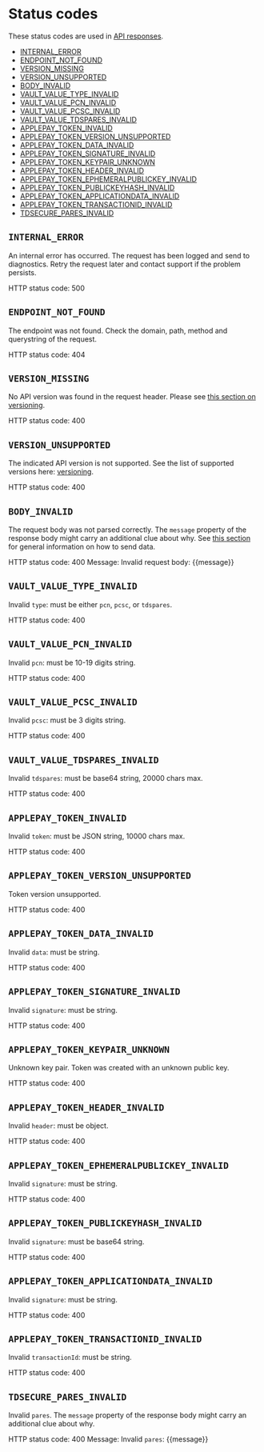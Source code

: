 # Status codes

These status codes are used in [API responses](readme.md#response).

- [INTERNAL_ERROR](#internal_error)
- [ENDPOINT_NOT_FOUND](#endpoint_not_found)
- [VERSION_MISSING](#version_missing)
- [VERSION_UNSUPPORTED](#version_unsupported)
- [BODY_INVALID](#body_invalid)
- [VAULT_VALUE_TYPE_INVALID](#vault_value_type_invalid)
- [VAULT_VALUE_PCN_INVALID](#vault_value_pcn_invalid)
- [VAULT_VALUE_PCSC_INVALID](#vault_value_pcsc_invalid)
- [VAULT_VALUE_TDSPARES_INVALID](#vault_value_tdspares_invalid)
- [APPLEPAY_TOKEN_INVALID](#applepay_token_invalid)
- [APPLEPAY_TOKEN_VERSION_UNSUPPORTED](#applepay_token_version_unsupported)
- [APPLEPAY_TOKEN_DATA_INVALID](#applepay_token_data_invalid)
- [APPLEPAY_TOKEN_SIGNATURE_INVALID](#applepay_token_signature_invalid)
- [APPLEPAY_TOKEN_KEYPAIR_UNKNOWN](#applepay_token_keypair_unknown)
- [APPLEPAY_TOKEN_HEADER_INVALID](#applepay_token_header_invalid)
- [APPLEPAY_TOKEN_EPHEMERALPUBLICKEY_INVALID](#applepay_token_ephemeralpublickey_invalid)
- [APPLEPAY_TOKEN_PUBLICKEYHASH_INVALID](#applepay_token_publickeyhash_invalid)
- [APPLEPAY_TOKEN_APPLICATIONDATA_INVALID](#applepay_token_applicationdata_invalid)
- [APPLEPAY_TOKEN_TRANSACTIONID_INVALID](#applepay_token_transactionid_invalid)
- [TDSECURE_PARES_INVALID](#tdsecure_pares_invalid)

## `INTERNAL_ERROR`

An internal error has occurred. The request has been logged and send to diagnostics. Retry the request later and contact support if the problem persists.

HTTP status code: 500

## `ENDPOINT_NOT_FOUND`

The endpoint was not found. Check the domain, path, method and querystring of the request.

HTTP status code: 404

## `VERSION_MISSING`

No API version was found in the request header. Please see [this section on versioning](readme.md#versioning).

HTTP status code: 400

## `VERSION_UNSUPPORTED`

The indicated API version is not supported. See the list of supported versions here: [versioning](readme.md#versioning).

HTTP status code: 400

## `BODY_INVALID`

The request body was not parsed correctly. The `message` property of the response body might carry an additional clue about why. See [this section](readme#request-data) for general information on how to send data.

HTTP status code: 400
Message: Invalid request body: {{message}}

## `VAULT_VALUE_TYPE_INVALID`

Invalid `type`: must be either `pcn`, `pcsc`, or `tdspares`.

HTTP status code: 400

## `VAULT_VALUE_PCN_INVALID`

Invalid `pcn`: must be 10-19 digits string.

HTTP status code: 400

## `VAULT_VALUE_PCSC_INVALID`

Invalid `pcsc`: must be 3 digits string.

HTTP status code: 400

## `VAULT_VALUE_TDSPARES_INVALID`

Invalid `tdspares`: must be base64 string, 20000 chars max.

HTTP status code: 400

## `APPLEPAY_TOKEN_INVALID`

Invalid `token`: must be JSON string, 10000 chars max.

HTTP status code: 400

## `APPLEPAY_TOKEN_VERSION_UNSUPPORTED`

Token version unsupported.

HTTP status code: 400

## `APPLEPAY_TOKEN_DATA_INVALID`

Invalid `data`: must be string.

HTTP status code: 400

## `APPLEPAY_TOKEN_SIGNATURE_INVALID`

Invalid `signature`: must be string.

HTTP status code: 400

## `APPLEPAY_TOKEN_KEYPAIR_UNKNOWN`

Unknown key pair. Token was created with an unknown public key.

HTTP status code: 400

## `APPLEPAY_TOKEN_HEADER_INVALID`

Invalid `header`: must be object.

HTTP status code: 400

## `APPLEPAY_TOKEN_EPHEMERALPUBLICKEY_INVALID`

Invalid `signature`: must be string.

HTTP status code: 400

## `APPLEPAY_TOKEN_PUBLICKEYHASH_INVALID`

Invalid `signature`: must be base64 string.

HTTP status code: 400

## `APPLEPAY_TOKEN_APPLICATIONDATA_INVALID`

Invalid `signature`: must be string.

HTTP status code: 400

## `APPLEPAY_TOKEN_TRANSACTIONID_INVALID`

Invalid `transactionId`: must be string.

HTTP status code: 400

## `TDSECURE_PARES_INVALID`

Invalid `pares`.  The `message` property of the response body might carry an additional clue about why.

HTTP status code: 400
Message: Invalid `pares`: {{message}}
